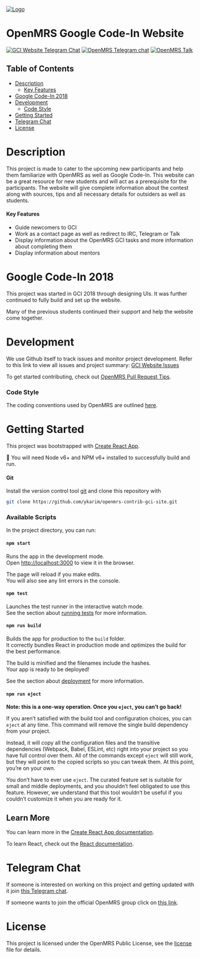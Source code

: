 [![Logo](https://i.imgur.com/45FdIjb.png)](http://www.openmrs.org)

OpenMRS Google Code-In Website
==============================
[![GCI Website Telegram Chat](https://img.shields.io/badge/GCI%20Website-Join%20chat-blue.svg)](https://t.me/openmrsgcisite) [![OpenMRS Telegram chat](https://img.shields.io/badge/OpenMRS-Join%20chat-blue.svg)](https://t.me/openmrs) [![OpenMRS Talk](https://img.shields.io/discourse/https/meta.discourse.org/status.svg)](https://talk.openmrs.org)

## Table of Contents
* [Description](#description)
	* [Key Features](#key-features)
* [Google Code-In 2018](#google-code-in-2018)
* [Development](#development)
  * [Code Style](#code-style)
* [Getting Started](#getting-started)
* [Telegram Chat](#telegram-chat)
* [License](#license)

# Description
This project is made to cater to the upcoming new participants and help them familiarize with OpenMRS as well as Google Code-In. This website can be a great resource for new students and will act as a prerequisite for the participants. The website will give complete information about the contest along with sources, tips and all necessary details for outsiders as well as students.

#### Key Features
- Guide newcomers to GCI
- Work as a contact page as well as redirect to IRC, Telegram or Talk
- Display information about the OpenMRS GCI tasks and more information about completing them
- Display information about mentors

# Google Code-In 2018
This project was started in GCI 2018 through designing UIs. It was further continued to fully build and set up the website.

Many of the previous students continued their support and help the website come together.

# Development
We use Github itself to track issues and monitor project development. Refer to this link to view all issues and project summary: [GCI Website Issues](https://github.com/ykarim/openmrs-contrib-gci-site/issues)

To get started contributing, check out [OpenMRS Pull Request Tips](https://wiki.openmrs.org/display/docs/Pull+Request+Tips).

### Code Style
The coding conventions used by OpenMRS are outlined [here](https://wiki.openmrs.org/display/docs/JavaScript+Conventions).

# Getting Started
This project was bootstrapped with [Create React App](https://github.com/facebook/create-react-app).

:pushpin: You will need Node v6+ and NPM v6+ installed to successfully build and run.

#### Git

Install the version control tool [git](https://git-scm.com/) and clone this repository with

``` bash
git clone https://github.com/ykarim/openmrs-contrib-gci-site.git
```

### Available Scripts

In the project directory, you can run:

#### `npm start`

Runs the app in the development mode.<br>
Open [http://localhost:3000](http://localhost:3000) to view it in the browser.

The page will reload if you make edits.<br>
You will also see any lint errors in the console.

#### `npm test`

Launches the test runner in the interactive watch mode.<br>
See the section about [running tests](https://facebook.github.io/create-react-app/docs/running-tests) for more information.

#### `npm run build`

Builds the app for production to the `build` folder.<br>
It correctly bundles React in production mode and optimizes the build for the best performance.

The build is minified and the filenames include the hashes.<br>
Your app is ready to be deployed!

See the section about [deployment](https://facebook.github.io/create-react-app/docs/deployment) for more information.

#### `npm run eject`

**Note: this is a one-way operation. Once you `eject`, you can’t go back!**

If you aren’t satisfied with the build tool and configuration choices, you can `eject` at any time. This command will remove the single build dependency from your project.

Instead, it will copy all the configuration files and the transitive dependencies (Webpack, Babel, ESLint, etc) right into your project so you have full control over them. All of the commands except `eject` will still work, but they will point to the copied scripts so you can tweak them. At this point, you’re on your own.

You don’t have to ever use `eject`. The curated feature set is suitable for small and middle deployments, and you shouldn’t feel obligated to use this feature. However, we understand that this tool wouldn’t be useful if you couldn’t customize it when you are ready for it.

## Learn More

You can learn more in the [Create React App documentation](https://facebook.github.io/create-react-app/docs/getting-started).

To learn React, check out the [React documentation](https://reactjs.org/).

# Telegram Chat
If someone is interested on working on this project and getting updated with it join [this Telegram chat](https://t.me/joinchat/EKjttk-RVASZbqN2xM1FFQ).

If someone wants to join the official OpenMRS group click on [this link](https://t.me/OpenMRS).

# License
This project is licensed under the OpenMRS Public License, see the [license](LICENSE) file for details.
